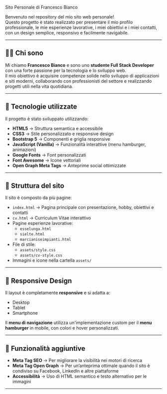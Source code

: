  Sito Personale di Francesco Bianco

Benvenuto nel repository del mio sito web personale!  
Questo progetto è stato realizzato per presentare il mio profilo professionale, le mie esperienze lavorative, i miei obiettivi e i miei contatti, con un design semplice, responsivo e facilmente navigabile.

---

## 👨‍💻 Chi sono
Mi chiamo **Francesco Bianco** e sono uno **studente Full Stack Developer** con una forte passione per la tecnologia e lo sviluppo web.  
Il mio obiettivo è acquisire competenze solide nello sviluppo di applicazioni e siti moderni, collaborando con professionisti del settore e realizzando progetti utili nella vita quotidiana.

---

## 🚀 Tecnologie utilizzate
Il progetto è stato sviluppato utilizzando:

- **HTML5** → Struttura semantica e accessibile
- **CSS3** → Stile personalizzato e responsive design
- **Bootstrap 5** → Componenti e griglia responsive
- **JavaScript (Vanilla)** → Funzionalità interattive (menu hamburger, animazioni)
- **Google Fonts** → Font personalizzati
- **Font Awesome** → Icone vettoriali
- **Open Graph Meta Tags** → Anteprime social ottimizzate

---

## 📄 Struttura del sito
Il sito è composto da più pagine:
- `index.html` → Pagina principale con presentazione, hobby, obiettivi e contatti
- `cv.html` → Curriculum Vitae interattivo
- Pagine esperienze lavorative:
  - `esselunga.html`
  - `sielte.html`
  - `marcianiseimpianti.html`
- File di stile:
  - `assets/style.css`
  - `assets/cv-style.css`
- Immagini e icone nella cartella `assets/`

---

## 📱 Responsive Design
Il layout è completamente **responsive** e si adatta a:
- Desktop
- Tablet
- Smartphone

Il **menu di navigazione** utilizza un'implementazione custom per il **menu hamburger** in mobile, con colori e hover personalizzati.

---

## 🔗 Funzionalità aggiuntive
- **Meta Tag SEO** → Per migliorare la visibilità nei motori di ricerca
- **Meta Tag Open Graph** → Per un’anteprima ottimale quando il sito è condiviso su Facebook, LinkedIn e altre piattaforme
- **Accessibilità** → Uso di HTML semantico e testo alternativo per le immagini

---